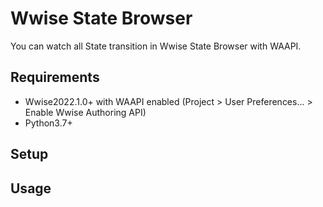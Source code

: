 # Wwise State Browser
You can watch all State transition in Wwise State Browser with WAAPI.
## Requirements
* Wwise2022.1.0+ with WAAPI enabled (Project > User Preferences... > Enable Wwise Authoring API)
* Python3.7+
## Setup
## Usage
